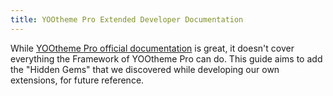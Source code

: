 ```yaml
---
title: YOOtheme Pro Extended Developer Documentation
---
```


While [YOOtheme Pro official documentation](https://yootheme.com/support/yootheme-pro/joomla/developers-modules) is great, it doesn't cover everything the Framework of YOOtheme Pro can do. This guide aims to add the "Hidden Gems" that we discovered while developing our own extensions, for future reference.

